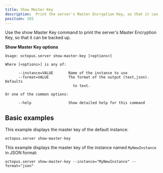 ```yaml
---
title: Show Master Key
description:  Print the server's Master Encryption Key, so that it can be backed up
position: 192
---
```


Use the show Master Key command to print the server's Master Encryption Key, so that it can be backed up.

**Show Master Key options**

```text
Usage: octopus.server show-master-key [<options>]

Where [<options>] is any of:

      --instance=VALUE       Name of the instance to use
      --format=VALUE         The format of the output (text,json). Defaults
                               to text.

Or one of the common options:

      --help                 Show detailed help for this command
```

## Basic examples

This example displays the master key of the default instance:

```
octopus.server show-master-key
```

This example displays the master key of the instance named `MyNewInstance` in JSON format:

```
octopus.server show-master-key --instance="MyNewInstance" --format="json"
```
